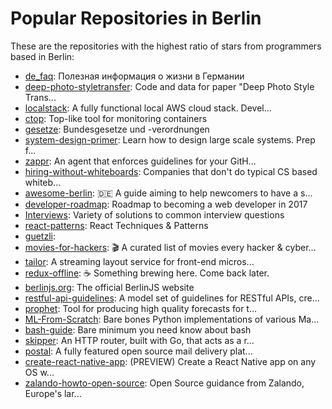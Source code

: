 # Popular Repositories in Berlin

These are the repositories with the highest ratio of stars from programmers based in Berlin:

- [de_faq](https://github.com/ewgRa/de_faq): Полезная информация о жизни в Германии
- [deep-photo-styletransfer](https://github.com/luanfujun/deep-photo-styletransfer): Code and data for paper "Deep Photo Style Trans...
- [localstack](https://github.com/atlassian/localstack): A fully functional local AWS cloud stack. Devel...
- [ctop](https://github.com/bcicen/ctop): Top-like tool for monitoring containers
- [gesetze](https://github.com/bundestag/gesetze): Bundesgesetze und -verordnungen
- [system-design-primer](https://github.com/donnemartin/system-design-primer): Learn how to design large scale systems. Prep f...
- [zappr](https://github.com/zalando/zappr): An agent that enforces guidelines for your GitH...
- [hiring-without-whiteboards](https://github.com/poteto/hiring-without-whiteboards): Companies that don't do typical CS based whiteb...
- [awesome-berlin](https://github.com/marlonbernardes/awesome-berlin): 🇩🇪 A guide aiming to help newcomers to have a s...
- [developer-roadmap](https://github.com/kamranahmedse/developer-roadmap): Roadmap to becoming a web developer in 2017
- [Interviews](https://github.com/kdn251/Interviews): Variety of solutions to common interview questions
- [react-patterns](https://github.com/vasanthk/react-patterns): React Techniques & Patterns 
- [guetzli](https://github.com/google/guetzli): 
- [movies-for-hackers](https://github.com/k4m4/movies-for-hackers): 🎬 A curated list of movies every hacker & cyber...
- [tailor](https://github.com/zalando/tailor): A streaming layout service for front-end micros...
- [redux-offline](https://github.com/jevakallio/redux-offline): :coffee: Something brewing here. Come back later.
- [berlinjs.org](https://github.com/berlinjs/berlinjs.org): The official BerlinJS website
- [restful-api-guidelines](https://github.com/zalando/restful-api-guidelines): A model set of guidelines for RESTful APIs, cre...
- [prophet](https://github.com/facebookincubator/prophet): Tool for producing high quality forecasts for t...
- [ML-From-Scratch](https://github.com/eriklindernoren/ML-From-Scratch): Bare bones Python implementations of various Ma...
- [bash-guide](https://github.com/Idnan/bash-guide): Bare minimum you need know about bash
- [skipper](https://github.com/zalando/skipper): An HTTP router, built with Go, that acts as a r...
- [postal](https://github.com/atech/postal): A fully featured open source mail delivery plat...
- [create-react-native-app](https://github.com/react-community/create-react-native-app): (PREVIEW) Create a React Native app on any OS w...
- [zalando-howto-open-source](https://github.com/zalando/zalando-howto-open-source): Open Source guidance from Zalando, Europe's lar...
